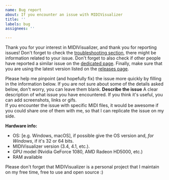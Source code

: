 ```yaml
---
name: Bug report
about: If you encounter an issue with MIDIVisualizer
title: ''
labels: bug
assignees: ''

---
```


Thank you for your interest in MIDIVisualizer, and thank you for reporting issues!
Don't forget to check the [troubleshooting section](https://github.com/kosua20/MIDIVisualizer/blob/master/README.md#troubleshooting), there might be information related to your issue. Don't forget to also check if other people have reported a similar issue on the [dedicated page](https://github.com/kosua20/MIDIVisualizer/issues). Finally, make sure that you are using the latest version listed on the [releases page](https://github.com/kosua20/MIDIVisualizer/releases).

Please help me pinpoint (and hopefully fix) the issue more quickly by filling in the information below.
If you are not sure about some of the details asked below, don't worry, you can leave them blank.
**Describe the issue**
A clear description of what issue you have encountered. If you think it's useful, you can add screenshots, links or gifs.  
If you encounter the issue with specific MIDI files, it would be awesome if you could share one of them with me, so that I can replicate the issue on my side.

**Hardware info:**
- OS: [e.g. Windows, macOS], if possible give the OS version and, *for Windows*, if it's 32 or 64 bits.
- MIDIVisualizer version (3.4, 4.1, etc.).
- GPU model (Nvidia GeForce 1080, AMD Radeon HD5000, etc.)
- RAM available

Please don't forget that MIDIVisualizer is a personal project that I maintain on my free time, free to use and open source :)

